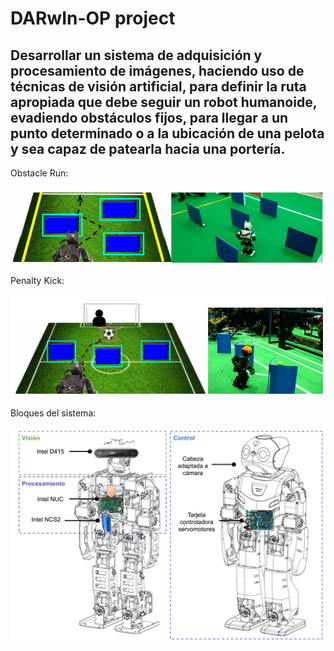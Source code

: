 # DARwIn-OP project

## Desarrollar un sistema de adquisición y procesamiento de imágenes, haciendo uso de técnicas de visión artificial, para definir la ruta apropiada que debe seguir un robot humanoide, evadiendo obstáculos fijos, para llegar a un punto determinado o a la ubicación de una pelota y sea capaz de patearla hacia una portería.

Obstacle Run:


![Obstacle Run](https://github.com/ssaulrj/darwin-project/blob/master/doc_image/obstacle_run.png)


Penalty Kick:


![Penalty Kick](https://github.com/ssaulrj/darwin-project/blob/master/doc_image/penalty_kick.png)


Bloques del sistema:


![Sistema](https://github.com/ssaulrj/darwin-project/blob/master/doc_image/system_blocks.png)
